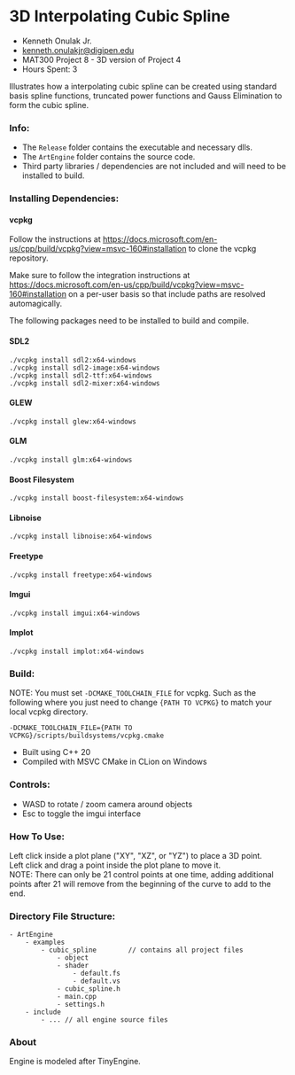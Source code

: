# 3D Interpolating Cubic Spline

- Kenneth Onulak Jr.
- kenneth.onulakjr@digipen.edu
- MAT300 Project 8 - 3D version of Project 4
- Hours Spent: 3  

Illustrates how a interpolating cubic spline can be created using standard basis spline functions, truncated power functions and Gauss Elimination to form the cubic spline.  

### Info:
- The `Release` folder contains the executable and necessary dlls.  
- The `ArtEngine` folder contains the source code.
- Third party libraries / dependencies are not included and will need to be installed to build.

### Installing Dependencies:
#### vcpkg
Follow the instructions at https://docs.microsoft.com/en-us/cpp/build/vcpkg?view=msvc-160#installation to clone the vcpkg repository.

Make sure to follow the integration instructions at https://docs.microsoft.com/en-us/cpp/build/vcpkg?view=msvc-160#installation on a per-user basis so that include paths are resolved automagically.

The following packages need to be installed to build and compile.  

#### SDL2
    ./vcpkg install sdl2:x64-windows
    ./vcpkg install sdl2-image:x64-windows
    ./vcpkg install sdl2-ttf:x64-windows
    ./vcpkg install sdl2-mixer:x64-windows

#### GLEW 
    ./vcpkg install glew:x64-windows

#### GLM 
    ./vcpkg install glm:x64-windows

#### Boost Filesystem
    ./vcpkg install boost-filesystem:x64-windows

#### Libnoise
    ./vcpkg install libnoise:x64-windows

#### Freetype
    ./vcpkg install freetype:x64-windows

#### Imgui
    ./vcpkg install imgui:x64-windows

#### Implot
    ./vcpkg install implot:x64-windows

### Build:
NOTE: You must set `-DCMAKE_TOOLCHAIN_FILE` for vcpkg. Such as the following where you just need to change `{PATH TO VCPKG}` to match your local vcpkg directory.  

    -DCMAKE_TOOLCHAIN_FILE={PATH TO VCPKG}/scripts/buildsystems/vcpkg.cmake

- Built using C++ 20
- Compiled with MSVC CMake in CLion on Windows

### Controls:
- WASD to rotate / zoom camera around objects
- Esc to toggle the imgui interface

### How To Use:
Left click inside a plot plane ("XY", "XZ", or "YZ") to place a 3D point.  
Left click and drag a point inside the plot plane to move it.  
NOTE: There can only be 21 control points at one time, adding additional points after 21 will remove from the beginning of the curve to add to the end.  

### Directory File Structure:
```
- ArtEngine
    - examples
        - cubic_spline        // contains all project files
            - object
            - shader
                - default.fs
                - default.vs
            - cubic_spline.h
            - main.cpp
            - settings.h
    - include
        - ... // all engine source files
```

### About
Engine is modeled after TinyEngine.